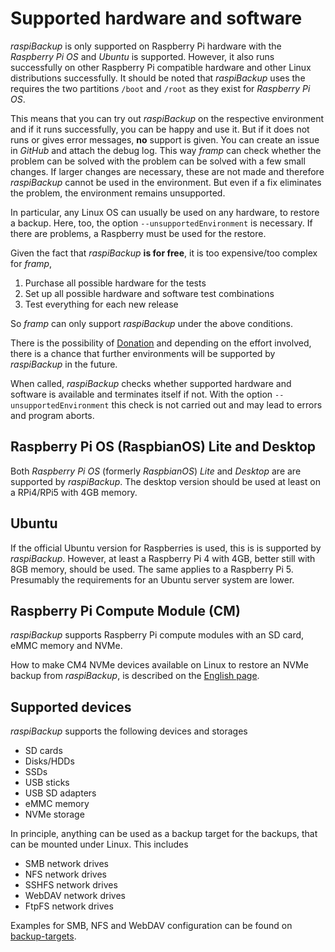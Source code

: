 # Supported hardware and software

*raspiBackup* is only supported on Raspberry Pi hardware with the *Raspberry Pi OS* and *Ubuntu*
is supported. However, it also runs successfully on other Raspberry Pi compatible hardware and
other Linux distributions successfully. It should be noted that *raspiBackup* uses the
requires the two partitions `/boot` and `/root` as they exist for *Raspberry Pi OS*.

This means that you can try out *raspiBackup* on the respective environment and if
it runs successfully, you can be happy and use it. But if it does not
runs or gives error messages, **no** support is given. You can create an
issue in *GitHub* and attach the debug log. This way *framp* can check whether the problem can be solved with
the problem can be solved with a few small changes. If larger changes are necessary,
these are not made and therefore *raspiBackup* cannot be used in the environment.
But even if a fix eliminates the problem, the environment remains unsupported.

In particular, any Linux OS can usually be used on any hardware,
to restore a backup. Here, too, the option `--unsupportedEnvironment` is necessary.
If there are problems, a Raspberry must be used for the restore.

Given the fact that *raspiBackup* **is for free**, it is too expensive/too complex for *framp*,

 1) Purchase all possible hardware for the tests
 1) Set up all possible hardware and software test combinations
 1) Test everything for each new release

So *framp* can only support *raspiBackup* under the above conditions.

There is the possibility of [Donation](introduction.md#donation)
and depending on the effort involved, there is a chance that further
environments will be supported by *raspiBackup* in the future.

When called, *raspiBackup* checks whether supported hardware and software is available
and terminates itself if not. With the option `--unsupportedEnvironment` this check is
not carried out and may lead to errors and program aborts.

## Raspberry Pi OS (RaspbianOS) Lite and Desktop

Both *Raspberry Pi OS* (formerly *RaspbianOS*) *Lite* and *Desktop* are
are supported by *raspiBackup*.
The desktop version should be used at least on a RPi4/RPi5 with 4GB memory.

## Ubuntu

If the official Ubuntu version for Raspberries is used, this is
is supported by *raspiBackup*. However, at least a Raspberry Pi 4 with 4GB, better still
with 8GB memory, should be used. The same applies to a Raspberry Pi 5. Presumably
the requirements for an Ubuntu server system are lower.

## Raspberry Pi Compute Module (CM)

*raspiBackup* supports Raspberry Pi compute modules
with an SD card, eMMC memory and NVMe.

How to make CM4 NVMe devices available on Linux to restore an NVMe backup from *raspiBackup*,
is described on the [English page](https://www.linux-tips-and-tricks.de/en/raspberrye/614-raspberry-compute-module-4-setup-guide).

## Supported devices

*raspiBackup* supports the following devices and storages

  - SD cards
  - Disks/HDDs
  - SSDs
  - USB sticks
  - USB SD adapters
  - eMMC memory
  - NVMe storage

In principle, anything can be used as a backup target for the backups,
that can be mounted under Linux. This includes

  - SMB network drives
  - NFS network drives
  - SSHFS network drives
  - WebDAV network drives
  - FtpFS network drives

Examples for SMB, NFS and WebDAV configuration can be found on [backup-targets](backup-targets.md).

[.source]: https://linux-tips-and-tricks.de/de/raspibackupcategoried/608-unterstuetzte-hard-und-software/
[.source]: https://www.linux-tips-and-tricks.de/en/raspibackupcategorye/609-supported-hard-and-software/
[.status]: translated


